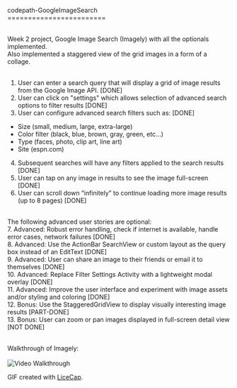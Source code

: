 
codepath-GoogleImageSearch <br>
======================== <br> <br>

Week 2 project, Google Image Search (Imagely) with all the optionals implemented. <br>
Also implemented a staggered view of the grid images in a form of a collage. <br> <br>

1. User can enter a search query that will display a grid of image results from the Google Image API. [DONE] <br>
2. User can click on "settings" which allows selection of advanced search options to filter results [DONE] <br>
3. User can configure advanced search filters such as: [DONE] <br>
  - Size (small, medium, large, extra-large) <br>
  - Color filter (black, blue, brown, gray, green, etc...) <br>
  - Type (faces, photo, clip art, line art) <br>
  - Site (espn.com) <br>
4. Subsequent searches will have any filters applied to the search results [DONE] <br>
5. User can tap on any image in results to see the image full-screen [DONE] <br>
6. User can scroll down “infinitely” to continue loading more image results (up to 8 pages) [DONE] <br> <br>

The following advanced user stories are optional: <br>
7. Advanced: Robust error handling, check if internet is available, handle error cases, network failures [DONE] <br>
8. Advanced: Use the ActionBar SearchView or custom layout as the query box instead of an EditText [DONE] <br>
9. Advanced: User can share an image to their friends or email it to themselves [DONE] <br>
10. Advanced: Replace Filter Settings Activity with a lightweight modal overlay [DONE] <br>
11. Advanced: Improve the user interface and experiment with image assets and/or styling and coloring [DONE] <br>
12. Bonus: Use the StaggeredGridView to display visually interesting image results [PART-DONE] <br>
13. Bonus: User can zoom or pan images displayed in full-screen detail view [NOT DONE] <br> <br>

Walkthrough of Imagely: <br> <br>
![Video Walkthrough](Imagely.gif)

GIF created with [LiceCap](http://www.cockos.com/licecap/).